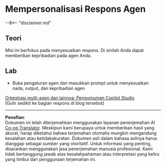 <!--
CO_OP_TRANSLATOR_METADATA:
{
  "original_hash": "b636111bfbb119a16f9e7a1fd172c22c",
  "translation_date": "2025-10-17T17:17:25+00:00",
  "source_file": "docs/operative-preview/05-agent-responses/README.md",
  "language_code": "id"
}
-->
# Mempersonalisasi Respons Agen

--8<-- "disclaimer.md"

## Teori

Misi ini berfokus pada menyesuaikan respons. Di sinilah Anda dapat memberikan kepribadian pada agen Anda.

## Lab

- Buka pengaturan agen dan masukkan prompt untuk menyesuaikan nada, output, dan kepribadian agen

[Orkestrasi multi-agen dan lainnya: Pengumuman Copilot Studio](https://www.microsoft.com/microsoft-copilot/blog/copilot-studio/multi-agent-orchestration-maker-controls-and-more-microsoft-copilot-studio-announcements-at-microsoft-build-2025/#copilot-studio-enhancements)  
(Gulir sedikit ke bagian respons di blog tersebut)

---

**Penafian**:  
Dokumen ini telah diterjemahkan menggunakan layanan penerjemahan AI [Co-op Translator](https://github.com/Azure/co-op-translator). Meskipun kami berupaya untuk memberikan hasil yang akurat, harap diketahui bahwa terjemahan otomatis mungkin mengandung kesalahan atau ketidakakuratan. Dokumen asli dalam bahasa aslinya harus dianggap sebagai sumber yang otoritatif. Untuk informasi yang penting, disarankan menggunakan jasa penerjemahan manusia profesional. Kami tidak bertanggung jawab atas kesalahpahaman atau interpretasi yang keliru yang timbul dari penggunaan terjemahan ini.